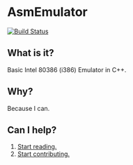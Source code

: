 # AsmEmulator
[![Build Status](https://travis-ci.org/ARMmaster17/AsmEmulator.svg?branch=master)](https://travis-ci.org/ARMmaster17/AsmEmulator)
## What is it?
Basic Intel 80386 (i386) Emulator in C++.

## Why?
Because I can.

## Can I help?
1. [Start reading.](http://microsym.com/editor/assets/386intel.pdf)
2. [Start contributing.](https://github.com/ARMmaster17/AsmEmulator/blob/master/CONTRIBUTING.md)

